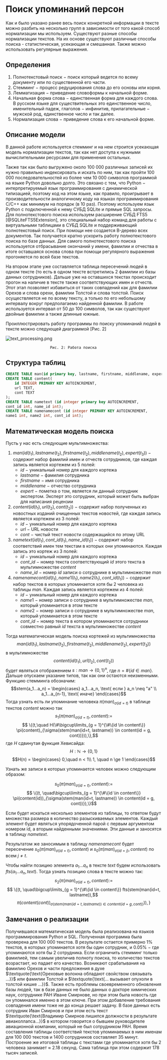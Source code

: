 # Поиск упоминаний персон
Как и было указано ранее весь поиск конкретной информации в тексте можно разбить на несколько групп в зависимости от того какой способ нормализации мы используем. Существуют разные способы нормализации текстов. На их основе существуют различные способы поиска - статистическая, усекающая и смешанная. Также можно использовать регулярные выражения.

## Определения
1. Полнотекстовый поиск $-$ поиск который ведется по всему документу или по существенной его части.
1. Стемминг $-$ процесс редуцирования слова до его основы или корня.
1. Лемматизация $-$ приведение словоформы к начальной форме.
1. Начальная форма слова $-$ единственная форма для каждого слова. В русском языке для существительных это единственное число, именительный падеж, глаголов $-$ инфинитив, прилагательные $-$ мужской род, единственное число и так далее.
1. Нормализация слова $-$ приведение слова к его начальной форме.

## Описание модели
В данной работе используется стемминг и на нем строится усекающая модель нормализации текстов, так как нет доступа к нужными вычислительными ресурсами для применения остальных.

Также так как было выгружено около 100 000 различных записей их нужно правильно индексировать и искать по ним, так как пройти 100 000 последовательностей из более чем 10 000 символов программой на языке Python довольно долго. Это связано с тем, что Python $-$ интерпретируемый язык программирования с динамической типизацией, поэтому код на этом языке, как правило, проигрывает в производительности аналогичному коду на языках программирования C/C++ как минимум на порядок (в 10 раз). Поэтому используем язык Python с подключенной к нему СУБД SQLite и прямые SQL запросы. Для полнотекстового поиска используем расширение СУБД FTS5 [@SQLiteFTS5Extension], это специальный набор команд для работы с виртуальными таблицами в СУБД SQLite и поддерживающий полнотекстовый поиск. При помощи нее создается B-дерево всех документов. Так получается кратно ускорить работу полнотекстового поиска по базе данных. Для самого полнотекстового поиска используется отбрасывание окончаний у имени, фамилии и отчества в итоге оставшаяся основа слова при помощи регулярного выражения прогоняется по всей базе текстов.

На втором этапе уже составляется таблица пересечений людей в одном тексте (то есть в одном тексте встретились 2 фамилии из базы данных сотрудников). Дальше уже на оставшихся текстах происходит прогон на наличие в тексте также соответствующих имен и отчеств. Этот этап позволяет избавиться от таких совпадений как для фамилии Орехов и слова орехи, фамилии Толстой и слова толстой. Поиск осуществляется не по всему тексту, а только по его небольшому интервалу вокруг предполагаемо найденной фамилии. В работе используется интервал от 50 до 100 символов, так как существуют двойные фамилии а также длинные южные.

Проиллюстрировать работу программы по поиску упоминаний людей в тексте можно следующей диаграммой [Рис. 2]


![text_processing.png](diagrams/text_processing)

                        Рис. 2: Работа поиска 

## Структура таблиц
```SQL 
CREATE TABLE man(id primary key, lastname, firstname, middlename, expert);
CREATE TABLE content(
    id INTEGER PRIMARY KEY AUTOINCREMENT,
    url TEXT,
    cont TEXT
);
CREATE TABLE nametext (id integer primary key AUTOINCREMENT, 
cont_id int, name_id int);
CREATE TABLE namenamecont (id integer PRIMARY KEY AUTOINCREMENT, 
name1 int, name2 int, cont_id int);
```

## Математическая модель поиска

Пусть у нас есть следующие мультимножества: 
1. $man(id(t_1), lastname(t_2), firstname(t_2), middlename(t_2), expert(t_3))$ $-$ содержит набор фамилий имен и отчеств сотрудников, где каждая запись является кортежем из $5$ полей:
    * $id$ $-$ уникальный номер для каждого кортежа
    * $lastname$ $-$ фамилия сотрудника
    * $firstname$ $-$ имя сотрудника
    * $middlename$ $-$ отчество сотрудника
    * $expert$ $-$ пометка о том, является ли данный сотрудник экспертом. Эксперт это сотрудник, который может быть выбран для написания рецензии
1. $content(id(t_1), url(t_2), cont(t_2))$ $-$ содержит набор полученных из новостных изданий очищенных текстов новостей, где каждая запись является кортежем из $3$ полей:
    * $id$ $-$ уникальный номер для каждого кортежа
    * $url$ $-$ URL новости
    * $cont$ $-$ чистый текст новости содержащийся по этому URL
1. $nametext (id(t_1), cont\text{\_}id(t_1), name\text{\_}id(t_1))$ $-$ содержит набор соответствий имен тем текстам в которых они упоминаются. Каждая запись это кортеж из $3$ полей:
    * $id$ $-$ уникальный номер для каждого кортежа
    * $cont\text{\_}id$ $-$ номер текста соответствующий $id$ этого текста в мультимножестве $content$
    * $name\text{\_}id$ $-$ номер $id$ записи о сотруднике в мультимножестве $man$
1. $namenamecont (id(t_1), name1(t_1), name2(t_1), cont\text{\_}id(t_1))$ $-$ содержит набор текстов в которых упоминается хотя бы 2 человека из таблицы $man$. Каждая запись является кортежем из $4$ полей:
    * $id$ $-$ уникальный номер для каждого кортежа
    * $name1$ $-$ номер записи о сотруднике в мультимножестве $man$, который упоминается в этом тексте
    * $name2$ $-$ номер записи о сотруднике в мультимножестве $man$, который упоминается в этом тексте
    * $cont\text{\_}id$ $-$ номер текста в котором упоминаются сотрудники совместно равный $id$ текста в мультимножестве $content$

Тогда математическая модель поиска кортежей из мультимножества 
$$man(id(t_1), lastname(t_2), firstname(t_2), middlename(t_2), expert(t_3))$$ 
в мультимножестве 
$$content(id(t_1), url(t_2), cont(t_2))$$
будет являться отображением $s: man \rightarrow \{0,1 \}^n$, где $n = \# \{id \in man\}$.
Дальше опускаем указание типов, так как они остаются неизменными. Функцию стемминга обозначим:
$$stem(a_1...a_n) = \begin{cases} a_1...a_n, \text{ если  } a_n \neq  "a" \\ a_1...a_{n-1}, \text{ иначе} \end{cases}$$
Тогда узнать есть ли упоминание человека $\pi(man)_{\sigma(id = t)}$ в таблице текстов $content$ можно так
$$s_1(\pi(man)_{\sigma(id = t)}, content) :=$$
$$ \{(t,\quad H(\#\bigcup\limits_{g = 1}^{\#\{id \in content\}} \pi(content)_{\sigma(stem(man(id=t, lastname)) \in content(id = g, cont))})),\},$$
где $H$ сдвинутая функция Хевисайда:
$$H: \mathbb{N} \rightarrow \{0,1\}$$
$$H(n) =  \begin{cases} 0,\quad n < 1\\ 1, \quad n \ge 1 \end{cases}$$

Узнать же записи в которых упоминается человек можно следующим образом:

$$s_0(\pi(man)_{\sigma(id = t)}, content) :=$$
$$ \{(t, \quad\bigcup\limits_{g = 1}^{\#\{id \in content\}} \pi(content(id))_{\sigma(stem(man(id=t, lastname)) \in content(id = g, cont))}),\}$$

Если будет искаться несколько элементов из таблицы, то ответом будут множества размера в количество разыскиваемых элементов. Каждый элемент будет являться упорядоченной парой с первым аргументом номером id, а вторым найденными значениями. Эти данные и заносятся в таблицу $nametext$.

Результатом же заносимым в таблицу $namenamecont$ будет пересечение $s_0(\pi(man)_{\sigma(id = t)}, content)$ и $s_0(\pi(man)_{\sigma(id = j)}, content)$ по всем $j\neq t$.

Чтобы найти позицию элемента $a_1...a_n$ в тексте $text$ будем использовать $fts(a_1...a_n, text)$.
Тогда узнать позицию слова в тексте можно так:
$$s_2(\pi(man)_{\sigma(id = t)}, content) :=$$
$$ \{(t, \quad\bigcup\limits_{g = 1}^{\#\{id \in content\}} fts(stem(man(id=t, lastname)),$$
$$\pi(content(cont))_{\sigma(stem(man(id=t, lastname)) \in content(id = g, cont))})),\}$$

## Замечания о реализации

Получившаяся математическая модель была реализована на языков программирования Python и SQL. Полученная программа была проверена для 100 000 текстов. В результате остается примерно 1% текстов, в которых упоминается хотя бы один сотрудник, и 0.05% $-$ где упоминаются хотя бы 2 сотрудника. Если ограничить стемминг только фамилией, тем самым увеличив полноту поиска, то количество текстов возрастает, но падает его качество. Возникают срабатывания на фамилию Орехов и части предложения в духе $\textquote{\text{Ореховые волокна обладают свойством связывать ...}}$ или фамилии Толстой и $\textquote{\text{... вызывает опухоли в толстой кишке ...}}$. Также есть проблемы своевременного обновления базы людей, так в базе данных не было данных о докторе химических наук, сотруднике РАН Иване Смирнове, но при этом была новость где он упоминался именно в этом ключе. При этом добавление требования совпадения имени тоже не до конца решает задачу. В базе данных есть сотрудник Иван Смирнов и при этом есть текст $\textquote{\text{Владимир Смирнов лишился должности в результате авиаколлапса...}}$ в котором говорится о бывшем руководителе авиационной компании, который не был сотрудником РАН. Время составления таблицы соответствий текстов упоминаемых в ним именам для 100 000 текстов и 1400 сотрудников составляет 35 минут. Построение же итоговой таблицы с текстами где упоминается хотя бы 2 человека занимает $\approx$ 2.18 секунд. Сама таблица при этом содержит 178 тысяч записей.

